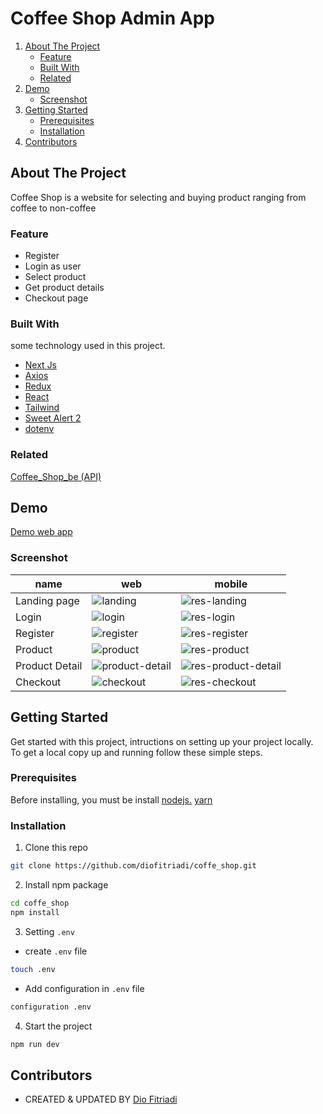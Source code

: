 # Coffee Shop Admin App
<!-- NAVIGATION -->
<ol>
    <li>
      <a href="#about-the-project">About The Project</a>
      <ul>
        <li><a href="#feature">Feature</a></li>
        <li><a href="#built-with">Built With</a></li>
        <li><a href="#related">Related</a></li>
      </ul>
    </li>
    <li><a href="#demo">Demo</a>
          <ul>
        <li><a href="#screenshot">Screenshot</a></li>
      </ul>
    </li>
    <li>
      <a href="#getting-started">Getting Started</a>
      <ul>
        <li><a href="#prerequisites">Prerequisites</a></li>
        <li><a href="#installation">Installation</a></li>
      </ul>
    </li>
    <li><a href="#contributors">Contributors</a></li>
</ol>
<!-- ABOUT THE PROJECT -->

## About The Project

Coffee Shop is a website for selecting and buying product ranging from coffee to non-coffee

### Feature

- Register
- Login as user
- Select product
- Get product details
- Checkout page

### Built With

some technology used in this project.
- [Next Js](https://nextjs.org/)
- [Axios](https://www.npmjs.com/package/axios)
- [Redux](https://redux.js.org/)
- [React](https://reactjs.org/)
- [Tailwind](https://tailwindcss.com/)
- [Sweet Alert 2](https://sweetalert2.github.io/) 
- [dotenv](https://www.npmjs.com/package/dotenv/)

### Related

[Coffee_Shop_be (API)](https://github.com/diofitriadi/coffe_shop_be)

## Demo

[Demo web app](https://coffee-shop-dio.vercel.app)
### Screenshot

|name  | web   | mobile |
| ------------- | ------------- | -------------|
| Landing page       | ![landing](https://lh3.googleusercontent.com/8LhpyaytaPD0TB_YQ0JO6N3TMV5zV9Fp1-pbJSN9ru4tRTTjQ62XPZ-a-DFYeIXYoN9bMPoI98r-yskestmKrBXyZcDcqdHc1uPhW7WH4LkX9m30A2EBPUR63_xe1t7T4q-hqQIr4cAH31ewC2MlC2Outp76c2Co_O-WgcA_JTbJT3MSsFvSlFdMFLCi4jnbbnGV55Jdo2juBmcxQRqY9ICaUwTMZ3Bs4oVxR78CoOG0W80x7qj3Pxp4qh2SaIEndmOfjBFQ3QRX_1bxEMdj_RyzYyJugFiUDpf1EaS9SlVW4Kdgcz6Y8DUcy10KRx3zXQJTOqBqn7psGsWIREIcvhb6F9DcBoQTd1l1FQ2Nxtc_OE-FwCyLRXetZ67o7Qt1ERWOK_D08yn6FvhvUYl9U-K1f5ijH0z1Vjgdp0tE1jk3EZkoiJt7nsRMLDjiKnR8nXhY009QvlWIAJ5t8S8OnZSD8Rv_feAnJi5Miq-zFQ13tw8jrs7MavloeohWRzHRv3-L0HvlNMMf_O5dL6P6pMqfTpgCEwGr08I10RqvkbOnKop2OaGT1knLX4p7ktNrJNRq6HP-zNBlGFmhWcG5ECkpDG8vX6i-blSQ-9gczcqR-GVtlag_UaJm55osss1ukl4GOpp5LyVmWCkMAnOPc46eWv4zXoWBPag9HPH_LFhUFP8_azdtyIOjNo6nKHOz1K_ozg2xX9ALkgYDFbMNzbcaeiKrBL_NFj90H4S_hfw_7rgjLCkty8ESzdl9C3canbusW-qS2e0PfKu9Ex29oOCXRysMWbOobEB6vjdE3fBRyZhmB3Vcz6NRnHWJ4hRQoc6oJeYMqkUflADOcwob9Mn0jHQoqDlTacjmeCk8m-RgMYXHoWhIUQUoJ1AHXRkOmdgm25qLVzsU9d5JS7dJDav9kFuNFY2p_de26f_O=w1299-h893-no?authuser=0)| ![res-landing](https://lh3.googleusercontent.com/r8M-wBMkE7gFsVqJ8ZWWPPhB1M5xMWAcc8wqAG5XKg7lm-tB67clWd96zwfFl08IeK_bbJuDduLKZ4DXoDL3VHB6Q-Ykf3JJzsR27FHsxdcJEv-MvM1VI647fxZJ0421VQ7c4HlItIZSD1mifnYg1Jlb5Qsdqt2noS_rk8oaGYwPBP6MSWgM8dp7gXCrgzne6b9amLaRPxSNr_t_8OuqmtHmchAe8U_cM9CDOV-CDiYiGE-ZKwCk2ENZTC_fjYNybXbL28I07sV3noFhYmUUYhWvZSelPvDA9-Nrfq_UKFl-KUZ_JQYehJASJ7eU1IosQjgCpwT7NPi2TEwzIs50949cOF0YV4TEPG7-JBT3xJEs83EpKkAAk6ezqzTdTsW01OKl-fRhELGOPwjEEj3BnRUgHTdIbBuM827VyEDp_fyDV_oLrEHLifkru3NlaoGt79pIYqYgpTxFvEl8QfpVkCE_F-vdRdZCHHL6Deb_-eyLqzGKLRJW8vO6FUAg8bwwXBnshsIYt42dsrKf_MZ7etbgQvUmQrDNpLhJARBq5LbKUg_AxMc6L8zP7ihYJ80HvWCzltVW4tdN-XpEnlcVWC-XzPk6Zx_6P0JjUwmsi5QKJBn-ZVEGwZcZMd8OJrjpURvtA_hwQgl2eouunIma-3c8rH2DwfwXyQlqD_IPZa8S7xcwRjRUgDHXqgnv8uIRUSA12eXGbAq35gWOCt3bdhjVlDgJnkCWG4-Zoox683uSNKMpQp4z7qN_4L2lnw=w491-h893-no?authuser=0) | 
| Login        | ![login](https://lh3.googleusercontent.com/QtLgt9gYPa_8gL93hXe8IHpdP8FgILqa1wn2XqUPRHQwyqxj5uY-HStLUR-OTwVfqSjDOzA6L-K1ZpDdEtsREBCPQyzzNHacSv-slbSVhteIAIs8HtzwWNBvy0TOEW7EFS3qIFkZm-1-FfToeORtpaXJ52TASFZIlFb2g_LTqCjYAuCi5tCVBVPDsC7VlLgwxqu_OnrzTpSgeDox5vGhOenjP0AX2wei4ulsdbVa_S2GS7CPhbKtdwiJXZ3siD1bCiy8sZsKOydU05IOHB8cyrG5DQ13S0dUsFmwio_r4r-mD3H446_hM0vMfNeAaQtBMTcRzuLWorcWfGFKo3ElvzLOK8X1YfRVjexkL-CedoA_aJGM2wrzJsPzsuBHdkw8EFwRPKHussV_AZJ7r8n-ZR-3idRUsVQb9IOvtdzHkivPFtUrydl5BwTQDIPOKQIITxjx2PgAMhrg4IjIbtp-qvSyMiwtbCrZz_fa62ogChghqg3kuuwRw0pM70kFYuoOhQa4M4zcCypimQIPemsIHqptqmSh_6FZ7OE7NtsDGyAHt1Ik98_8FDxGvT8QFAGxY7sFakeNAbOXU6y0iIiv42daeEHz60kMgRBocVILJg8mZQngKBgxdVqSt2OdEeJM7jTkErWXbX8v5cPzs6jHtNFKlxcf17L9G2EPbsVu8JBXgZ3ufevDJ-tRZjO2hvHTYWL2nooFBF1id_1LDNSg5hgY0Yey669URO77iN5t_ObSvfATPCdaoYckRicGdw=w846-h893-no?authuser=0)| ![res-login](https://lh3.googleusercontent.com/1jy_dj8urgEQJW_gz-BAabMmSvhqBv8op7uh2ajrFw6VhIp6rsZOyEjXmf9Y4YfTIHCxLlDGAPeNLN0Pmmef1TuBBaiA_jnWhgFB8P4utdgPQGCVPPvVGsJe5vY9SdKbTI-Ob4z7xsWZ0LHPCA1mDlrX8bSMuBvGhHvpV4BMS_fs4gmKMLtP_yr4NtHz8mzjbp8RityPUxszF2VOkEUe9qb6lXj0gpYXMc1NTF0QRZ2TmCi567xv-ZQmm7U5eZQzQMHDstljoU5BsmF64yt9Lg0KE9HH69JJgRESphN9BaMBjirCmsdA2sO7xG9HcSFt03bQU7_Ng7xCTpfj3xiA-E3wXG3bEsFXW6LqCA2cRn6unygB233wloHg_JXzEdnuVuCyM84S1G1D6Y-6YoJ0ocF32uSjJ-yZk4qF-R2emmDnVZHIK3Sur4zJdGygSAHS-gjVfa7tIDuy4MXe8a9llul9AEEvdotcPi1eH_GnnaPc8iwV1zn9Z5pJ7MyeEtZcx5WEzHCC7d2DFpQ_ZNUwAe75SHpkVrr6bqa4NqCzrt_80YAQDOtEeCiHU6x429ZOyUl_Q6FOA_jI2EcvBYAEKtmxvCsyQb3B_HwxrV-rUzceFvKuI_cyVb9870Cj4MNV-fzXhEiLcMGghqwED5k0Q1z-ddCvuasjQrDMzAxGkxEgtc5HwT0zTXgW_mmOOOCSj9EwCT6zPDDfblElqee-89bA8xES4l3sraa2p6n0N4ZXoWmQKUTIq-9yujQHcQ=w266-h893-no?authuser=0) |
| Register        | ![register](https://lh3.googleusercontent.com/UnTrMV0uVW_J09qViO5rQekZep-GvShqm4jLN4x5Y3K2DnDtWG2BynnZVbb0E5B3Ot2-KtzrAggKzlvMDQXCDKWLD7iDvz9iVZ3J8shfFAfwHSZZddKyBH0oI3BcC3MRwuo80JJ6L9IRHzshf0yRr6bYIz9b2ArLu4DTpCsbIa_YnHfxlnQ-k9jjVWACXJ02BjwvXgjpy91P_2SP9ALMF3BC_cFxe9bN6Xcr6EiOGUoaeQDoSB9F2YdxRf9IAFkDGWubsTD2lIiipBPJdPZnvquqOIstw3WLD0nl0NnjNEvHSzYRO9NWm5IKieCo6fF9cR54D_Bo8ENmdFpP7ox1uiiWqVJbuE0b8XLxX_JweeU7adlJePhoxyNmSii89liXelmn342uh_TD0QPErQwu6_90lv3wnURV88-r_CKFIw_y78loJRyYeqcecppKAocGF8LaX8UwILKNQ5xMOsqIQj8KDCKakkRfLMwCmOOU2i-5KFpzIPJnXLDWBY9arjroLoAHGhFEgDWTRPLPrEYvKYzGowYuwocyl9cthwsTWqvTxG54B-O6TYaL5k_CBCXXIHrawBJrlFeBh3nVAYL-8pfEK5COfBrpYX181tLEHm_QD35Rg36gWsPPhBkfWamFq6rgyK03JwHFHlnIYNSzqbnGRqAcAueS2A26TLOh4gUPYBQFFtMQFERWgk4NGEEg_GI0xgAfwxFeQJ0a6Rs4EfXmHx8tXG7aHpsJ2ks23K4apboMVFu0GSo0nOKurA=w846-h893-no?authuser=0)| ![res-register](https://lh3.googleusercontent.com/bFFjHAY0yTtydXsCOxYFyT66Uu724s97CjZFJxEDNDsTezhQjbgoGW0Y9_ysF2M6Y_7lZA_vnY551gt-kRqkFiYK1LDPOpz92nJ43Bee5Q0DNPLKRi_Je2OVge1xE8Msm2dnMXG4j9huMa7QLaksvyLMQ7vsu8W6WfDeWpgYDZ83Vob_gBYg9CdvVVKmCAHYWD4NoylNdv2IYwKYHneAsGNDiC2VHX-J1PeCkeXmxr9Bgtnn-NvXzJoMHgtWbHq_k5nh7unw1wOzb5imz_G-6OPzylyMjlU4lPh1mFg8mhDDFWom4S5YHchBDKhGqOoZrHeHEm_R-XNRftSvqPjzseVDqNkHBexdYjmh3e1TCKdnYTyl3hSJMINU2xVVSoKOQsd7WTxjZ7mUmG_xj4z3qHvGuRamEI3DTpqgHJPG7Dasz5ha1_HAr9Q2HJcK4RZhXoD1dZmpGuamInjXUQ2Q7HsnIRgbEuyhv-UsX6vGZ5EomNWRtfxbj4ErEhj6QrIHlM_DMeim45vsB7bRh_oggp3eUrClBfCrrqf0KV-tYZPG0SWGpDYePKm15l4H0bwNAey6kOBK0pmM5-Vo5NTLjVys6kiuTpmsFRtXVwwzrf2AUyPMQccNvdJyHG9s1UZUjUs3PUsaGvRDSGg8XpfI6N5s1cVT-qninthntlR3BRhPvYRLgjY_KzglziwseYc9ISUwL-JWvGKzwhFGQKgWXNDRb5mxo6OG8yMdr7SXb5LzfANkfVJu4f-ths8NTA=w248-h893-no?authuser=0) |
| Product | ![product](https://lh3.googleusercontent.com/wDA4WMAPy4GJ02adXhyzUMsd68-_mtFKYMwRdfXltm6KUubmlH3p_FEowbJO63-PvCiD7FcO6Z2f0WL23qn5KgFq3R9cZO4cdOAj_uYcoXuwygzu4deLmJYBXLJHWKfIsTM6oC2mKUsSQdLuktexC4WTgiIONh_DzJk_IpcwyvI2HN87arPlS3TBy6NO2_2522Dm3ur43jqg8grc3a3qWNtPbihbEX9RA-1OKL5SGdyRFYVpQ0WnVWB-FQNaVQzjX2mZfVWCqSZCK3H6N4h97hJchNRBfay3LTOi9HsBom9PT2eBP6g897kcnzrberC9Z_VDLZR9Yr2KCKJ-21dn3elNGGpFrcRgF0CiJczoyk-qbPGO3Fcy7ISXoYq5SshCwj5aZm8ZvHyuLkT6Fx87D8VqevMNsfStZe3o1O3jUPsm4mgZ04gmU8l6hs52mCARccjskl7rzshifJ1t2zq5wdnTUOpP-mpz2tddxGQxLshh6yL_iyDT34S4e7F-lv-xxFMcQZVYZ7v52A6cNsSc3LjsBuq7fPMA0sxA98DBl0BXfDTNqHww-GFmD_dk8s3ZCEHWe8Bm0lmCaSRIJv6j4n-puL67wbPguRQcfil_9Jbpwu9vwXAJlSwa3NVoikfxwiqKRmZjWdWyuXuuM7baXztWZxqQCfVQsOUceNndQDc6gToKY-MBSlOq38Q_RxtqgIem2LFaDsk6MBpkA8SpHOnAVY0np-IhUICW3sU5qpVW3T5zpEaePDIouuvwUx6nq9ROM26HkMByFtYpkZ7Plbh-54Hg98mqKrcPXOIyHnsv_QOqvgi8PkRoqCgCfrqh7Tx6ONLuOwV6kQSmApMVQ90_XGHkjEAvxGM1W2G1uPFGUEv1zUk30d8Vbt4RR5l0CiaWj_1ODVoTUkxjJT9N2nPY_tS3BO5EIE0tdqBF=w726-h893-no?authuser=0)|![res-product](https://lh3.googleusercontent.com/fU-hqpR1PYoCQdnESACGUxXJfp6nkpwHPWSv9TSCFGq4ZBoO7AbM3Zs5mT80Y2jDIeOoWUA7WEh8p1dzgT7mnlzFn3bZm6A9YViyKyQY4KvUt7yQYXkUgRFiILMfUXDXOIZ2v7MCM7DHbjEM1Eg9DlYUlCQigEWR0Z7_wWfOss-YUzCFa-XqedcFgpDmrgmtyXGgNHjVGB9aYoELaNrDd-HGALF9SXqBTEQbYwgBjiY7KiIUhvZsXE5Bq6O2S_YtEk2PochFQwQg8IsgXkfUeDLrs2A6laxzc1NrETcH3bQVB8d9J_bHZ0gUotdnqtmh0s_R4P2_oMhQLYUSHqIViM9E0MdunibiZpvhtzviIV5VITVqXlX8waBgvo6eYI_-uDDGdhp7GM9jFjqG93AbjZSTsSbhUhI7w5NO0LuL2SKGC8ksHrt2LVEgGZBps1p4HPAkCnqM1HpyLPE0FNTfPe1TNzgDXzYSRT9rQ0vpD8asaJAhrbfHuhT-6f6cIkT7cXQ3rbpv3XZIFfL3ef91_ae5dBOjhU-m3rzwuDcgUC-k5SBfiibYnBUkv6C7hra8VrneLo10QC1MS9X_rZUUBFdH4gv0qvQZOAaEkpuszPL20OsGe8Lplq_w8AsS55tK6A8BIk-OYXmeJcrGiuJKy6Eizbe-i9cNHLJsKdoH_N-5UOShJCRww1sQW320XNWYmDupFSoV7zp67hBfBqa1VeK-1jZecbx0iFCpjqnoMWyFBpl7soUhgAYLGOjkSJ3CQUvX_FszE6gQ0ZSdoxK1ME98EEzpaDRXjG-fTYyRz5xM5u25ykQBASbmcdlvorcNjbPxInSBr43zVEKGRxF1Aoa0ZJAAVtF5HI6cKzUD9MUT0IJKfMjZ1x3XBGMwh1Rzk7rr2EypV47SGJHhdwrGhfe7aVmZHtBb1FxPx4Hg=w279-h893-no?authuser=0) |
| Product Detail |![product-detail](https://lh3.googleusercontent.com/SwFyR64EKV0MfG0qM5Px4Mi7MvtxYGGFWjx7tLZ_-BHoMXeUS-eLJqqmt6IZQAHYGvn0SLsrNQ2O8o-d20AGqlSfpTPYUM9Ryug6EBof8nHNVyUfi9VdGWdyGNTZ-k_tcQ4so4h7FuBbJD0_kem0H_Pjr94f6kbAFlHyBsFzom4Pk0-HJVfgrXvo65GBalfDPawuZxt8_uv7M3qyEqGCCQQlFpoYwI8ghdSaRE18Hj1ikikmpWNv1gEAZ7djb3p92lRZje9cVb8fA990dJ1ZHrtkxJXEHHM8xJ48CZ21XdHJg7pTCURr3t4wSIzioXZBhM6QvagZlWQkODUjqwGId28xgEyzRv7Jax-drgTeVNjJlsu14PKk1Sc9n8Dbi_4mvj_SFSNkm3UUojkbPl606HlIrQkMjBti0nq6xVMeGJ4AS49bWOsmSRHCupVwT1aKqyQIzyeHvuDs4GlMkI6KXI8yxAkLNMGAhRHxcdAuTkD5W8nINBUGJcEY9UtDsfWlIsZ_dzXaJZkaF8SiACeGLabehgCeAcd0xSiIJqAyBExGUqgyqEAr4Ifxc1ttij8P79Gk7hao_mSROHc018zAZmaklulsZ-JE80_4EOjSJvi9-HwC-lAyOfX0dVX3W6TEsAq1pTFSMzW9zJ20y0oJde0--LU5Ba_6bL0OpcR5ulNGXblakb24ZbKUQF5t2FGHZvi6SyAschQRYarXSFH1ghheHPkpW_QGKFySy-tDuak9tB0qyL07fBRjLGnvtw=w735-h893-no?authuser=0)| ![res-product-detail](https://lh3.googleusercontent.com/qmCv6A4imeXkZJfE24rvVOG2crGumlkOTIWNxo6ADa3mdEjGCMFm067nA5gCynJHlbCRxxL3na3DcHH6ZS6IdFBVvNwl3gpHIHnlyqTpBKDSQ0QfxJUhiACIkfScVVj8hWz8Wqbw9TsIUaPUVlllO6dK8aQWEUiAU6OzHxY9bYVbIVxlBnrJ58UGmriRbw-GcYv0REDFJshzn2mVQL3OZ0MMtm5YztWBAbsADu2coT8eUR-W75fKzt6nddP10JayVf53AsusK_xKbNICRI31G02__JybSBjVbILqEqa8d43d_q2SdkkAZWEA-MuxFseHcl205aRZodk7LormE1fsIidHA1RTvoZJFokcsTjjz88OmzFmiVlZn-R1_bphSAOzdw3au05bYZP3SkauB8oNWHSoDHrvlOWmHY89ieYeboiVfY0-IZjQhHnEkyzQF-_Z3svEKZk35C4RQUXlmRKGNmaEoZh5n50aUImJ6B2cDohZdt_LlWqmYEB-wUzMYltbzVa7fZLX4XQVBOgHdcdS9xcB2u0QWDJA7O-uokV-Xzjo8_-sewxPy3PICqOVvAM6_u84otLD91gXBhmsA7TKlMc07n7X2K8waZ5Gu8P51UJnBG_J1sZ5JmTve88z0NoPgmh57zvaWq00d1Wr891GR2caHNtEvv7ZfNIhc68sP3Z3fvi3W5pW2x5-nW_mB_eBJocEV7YBdEhGi7ednJ1DBmCFRed3oF8LJ72n2tlmrHFk6sEO3aKLJnVJeN-_xg=w246-h893-no?authuser=0) |
| Checkout |![checkout](https://lh3.googleusercontent.com/pTc_M4G-S9aVdV-Ehq6Pac_lsxF2FgGOAP0SaST_MVIDvyVYoCuISSXg8lT8OvtA_BOSPlpcGEbKu_G_ofFDtLDi8YsCjrUZhm2SLyxZQ7LF0Mz3DvntZevFY9lJf2UYjHlZNkR0-gn0cbIwCnY3T9Kp2T7z7b2933oWeuadBqnwIGqrcVImJkYauk6k5_e2h1vdZx0fymg7MQVeSCSskDb8qqskRXNopq8sEdqE2Ku_Me6WhHGN1sQb0v0DSZgHZAx3upWYQHTE3NnQ0UTixZOilF_98FcJAyxB_duMGWHQ5ZpixEMZrs-KJVheKgiiigqwJ560pjjbKbXrlQuYfJnUtMPmpsXhgwdLDwDUVIp8XK9nBJU5_myKZaSVZiGnaS2dheHShjPkxYkxYhYSE_T3qXUdbA2ccP0uN3Mi1xHlwzf2h6hHlecnG9eiHqlCwBe0ne-CNEukVc4j9PM1DDaG-aqJd2ouZX9Bcp65okxYlrR20JVmzuBueg1iB0Pc4uP5BJ2cCuuh3SP0oN1DflV26HNvT41qeG8NMZeN0N0qdctYRrIuYNSYsCPmjyK6F559gDw276S4xZJ9Bo1J5w4iY4huh-xsbe2dd_xjFvKRJnKj84MxFNMgZ1BWzJAc2SVS8PJEzQq-UguFbC8mJAtksYw-G1a2jteGqbn1BdJCHqAzfucABhFaeUm-1A1_6U1jSZFMh6cLzWfL0aLS2OR3mZnLniHl5wT4zkyRW2Gf2dI8Z-jWZDPbX6Mt3w=w954-h893-no?authuser=0)| ![res-checkout](https://lh3.googleusercontent.com/UeSJjVi171fy_1kXA7g6qk48CztDDKJ57DKsGdq9pKivTexuiQEL1SRPB-a6GOc1RB0qAJ6ATA-seBSkGKNWIaUV-A2ZXhDGe81xaD9Jit-hbjN-3SMQeZB0MG8qchCcPZNpy9Ola1niVKUVbQkiJcceAMoayZeCvJCBTAreRYxE9eKs3jyrmOy6GotVhxH9XqesC9OD7IfOmcucyJrCsTlc0RBAW9rAKh-LCgkxg11v8zIs1KVZMFPEruz949a6hTd0Ncc_JPhqbqncXO9ThlnOpjqshp4tBnJG15eae1R4_tW_VkHTjXnAA7e3gJa1OEQfJP2_ErbM-n8jZqFUeFOKv74II-kNA94dUIloR4J2YPE569l0Fmbbqkq3bPWFbGPXv977rRK8S6i-Af1PkCHqT2N9QfwK2pzZ7PlmRRiSUDhSvyb_4iOKAYtbnBQu7pfouJMWH-znm3aSnq1p2MraOgILdgCgKfCQ5oABOvvQgrX22rbCOtbgr7XW16mEDnbwmGLxhPtb_rdjSZpMVgLs_mN2KxzhFR-zY-G77SPef5Nrz_PuN3DpLXVtpgWgmxqEQlNN9Sn5cie943l3F1dQb30ui9PVq6kaKkr4PAcvGgArcdOv1RaN3A03KeCd2EOLEyNGvFDCFm5ruiLqFKMgUzrPzM6T2K-U_mMCsKMNs3fCZ0WGbs-bCvhee8ToAdjqS9AAv51vWzEvGEs4zOcpUTDVqO0zfyIOr7luDYHSmyEqOyFx3TViAE3NqQ=w249-h893-no?authuser=0) |



<!-- GETTING STARTED -->
## Getting Started

Get started with this project, intructions on setting up your project locally.<br />
To get a local copy up and running follow these simple steps.
### Prerequisites

Before installing, you must be install [nodejs.](https://nodejs.org) [yarn](https://yarnpkg.com/getting-started/install)
### Installation

1. Clone this repo
 
```sh
git clone https://github.com/diofitriadi/coffe_shop.git
```
2. Install npm package

```sh
cd coffe_shop
npm install
```

3. Setting `.env`

- create `.env` file

```sh
touch .env
```

- Add configuration in `.env` file

```sh
configuration .env 
```

4. Start the project

```sh
npm run dev
```

<!-- Contributors -->
## Contributors

- CREATED & UPDATED BY [Dio Fitriadi](https://github.com/diofitriadi)
